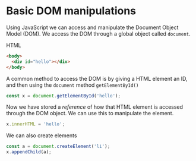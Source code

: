 # Basic DOM manipulations

Using JavaScript we can access and manipulate the Document Object Model (DOM). We access the DOM through a global object called `document`.

HTML
```html
<body>
  <div id="hello"></div>
</body>
```

A common method to access the DOM is by giving a HTML element an ID, and then using the `document` method `getElementById()`

```js
const x = document.getElementById('hello');
```

Now we have stored a *reference* of how that HTML element is accessed through the DOM object. We can use this to manipulate the element.

```js
x.innerHTML = 'hello';
```

We can also create elements
```js
const a = document.createElement('li');
x.appendChild(a);
```
